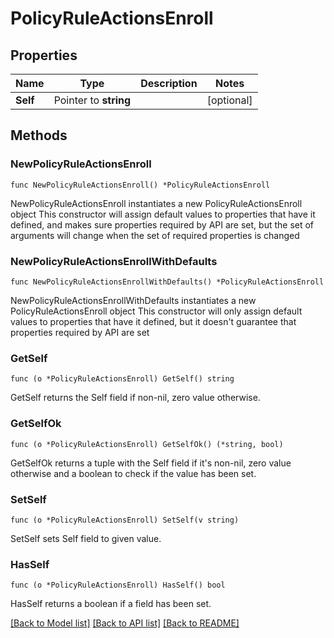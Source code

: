 # PolicyRuleActionsEnroll

## Properties

Name | Type | Description | Notes
------------ | ------------- | ------------- | -------------
**Self** | Pointer to **string** |  | [optional] 

## Methods

### NewPolicyRuleActionsEnroll

`func NewPolicyRuleActionsEnroll() *PolicyRuleActionsEnroll`

NewPolicyRuleActionsEnroll instantiates a new PolicyRuleActionsEnroll object
This constructor will assign default values to properties that have it defined,
and makes sure properties required by API are set, but the set of arguments
will change when the set of required properties is changed

### NewPolicyRuleActionsEnrollWithDefaults

`func NewPolicyRuleActionsEnrollWithDefaults() *PolicyRuleActionsEnroll`

NewPolicyRuleActionsEnrollWithDefaults instantiates a new PolicyRuleActionsEnroll object
This constructor will only assign default values to properties that have it defined,
but it doesn't guarantee that properties required by API are set

### GetSelf

`func (o *PolicyRuleActionsEnroll) GetSelf() string`

GetSelf returns the Self field if non-nil, zero value otherwise.

### GetSelfOk

`func (o *PolicyRuleActionsEnroll) GetSelfOk() (*string, bool)`

GetSelfOk returns a tuple with the Self field if it's non-nil, zero value otherwise
and a boolean to check if the value has been set.

### SetSelf

`func (o *PolicyRuleActionsEnroll) SetSelf(v string)`

SetSelf sets Self field to given value.

### HasSelf

`func (o *PolicyRuleActionsEnroll) HasSelf() bool`

HasSelf returns a boolean if a field has been set.


[[Back to Model list]](../README.md#documentation-for-models) [[Back to API list]](../README.md#documentation-for-api-endpoints) [[Back to README]](../README.md)


